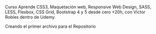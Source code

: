 Curso Aprende CSS3, Maquetación web, Responsive Web Design, SASS, LESS, Flexbox, CSS Grid, Bootstrap 4 y 5 desde cero +20h, con Victor Robles dentro de Udemy.

Creando el primer archivo para el Repositorio
